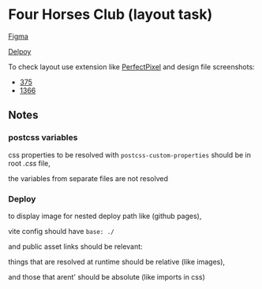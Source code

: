 # Four Horses Club (layout task)

[Figma](https://www.figma.com/file/0xXfupPNU3aZxPqFbmhCKb/%D0%94%D0%B8%D0%B7%D0%B0%D0%B9%D0%BD-%D0%B4%D0%BB%D1%8F-%D0%B2%D0%B5%D1%80%D1%81%D1%82%D0%BA%D0%B8-%7C-%D0%A2%D0%B5%D1%81%D1%82%D0%BE%D0%B2%D1%8B%D0%B9-%D0%BB%D0%B5%D0%BD%D0%B4%D0%B8%D0%BD%D0%B3?type=design&node-id=0%3A1&mode=design&t=rOAaagCJbi3KLDi4-1)

[Delpoy](https://ha308ing.github.io/t_four-horses-club/)

To check layout use extension like [PerfectPixel](https://chromewebstore.google.com/detail/perfectpixel-by-welldonec/dkaagdgjmgdmbnecmcefdhjekcoceebi) and design file screenshots:

- [375](https://ha308ing.github.io/t_four-horses-club/assets/design-375.png)
- [1366](https://ha308ing.github.io/t_four-horses-club/assets/design-1366.png)

## Notes

### postcss variables

css properties to be resolved with `postcss-custom-properties` should be in root _.css_ file,

the variables from separate files are not resolved

### Deploy

to display image for nested deploy path like (github pages),

vite config should have `base: ./`

and public asset links should be relevant:

things that are resolved at runtime should be relative (like images),

and those that arent' should be absolute (like imports in css)
